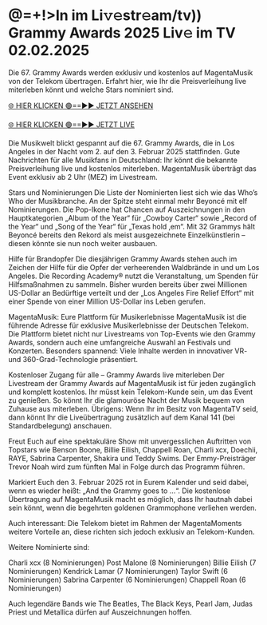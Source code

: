 # @=+!>In im Li𝚟𝚎str𝚎am/tv)) Grammy Awards 2025 Liv𝚎 im TV 02.02.2025 #

Die 67. Grammy Awards werden exklusiv und kostenlos auf MagentaMusik von der Telekom übertragen. Erfahrt hier, wie Ihr die Preisverleihung live miterleben könnt und welche Stars nominiert sind.

[🌐 HIER KLICKEN 🟢==►► JETZT ANSEHEN](https://t.co/kkQYl12aJv)

[🌐 HIER KLICKEN 🟢==►► JETZT LIVE](https://t.co/kkQYl12aJv)

Die Musikwelt blickt gespannt auf die 67. Grammy Awards, die in Los Angeles in der Nacht vom 2. auf den 3. Februar 2025 stattfinden. Gute Nachrichten für alle Musikfans in Deutschland: Ihr könnt die bekannte Preisverleihung live und kostenlos miterleben. MagentaMusik überträgt das Event exklusiv ab 2 Uhr (MEZ) im Livestream.

Stars und Nominierungen
Die Liste der Nominierten liest sich wie das Who’s Who der Musikbranche. An der Spitze steht einmal mehr Beyoncé mit elf  Nominierungen. Die Pop-Ikone hat Chancen auf Auszeichnungen in den Hauptkategorien „Album of the Year“ für „Cowboy Carter“ sowie „Record of the Year“ und „Song of the Year“ für „Texas hold ‚em“. Mit 32 Grammys hält Beyoncé bereits den Rekord als meist ausgezeichnete Einzelkünstlerin – diesen könnte sie nun noch weiter ausbauen.

Hilfe für Brandopfer
Die diesjährigen Grammy Awards stehen auch im Zeichen der Hilfe für die Opfer der verheerenden Waldbrände in und um Los Angeles. Die Recording Academy® nutzt die Veranstaltung, um Spenden für Hilfsmaßnahmen zu sammeln. Bisher wurden bereits über zwei Millionen US-Dollar an Bedürftige verteilt und der „Los Angeles Fire Relief Effort“ mit einer Spende von einer Million US-Dollar ins Leben gerufen.

MagentaMusik: Eure Plattform für Musikerlebnisse
MagentaMusik ist die führende Adresse für exklusive Musikerlebnisse der Deutschen Telekom. Die Plattform bietet nicht nur Livestreams von Top-Events wie den Grammy Awards, sondern auch eine umfangreiche Auswahl an Festivals und Konzerten. Besonders spannend: Viele Inhalte werden in innovativer VR- und 360-Grad-Technologie präsentiert.

Kostenloser Zugang für alle – Grammy Awards live miterleben
Der Livestream der Grammy Awards auf MagentaMusik ist für jeden zugänglich und komplett kostenlos. Ihr müsst kein Telekom-Kunde sein, um das Event zu genießen. So könnt Ihr die glamouröse Nacht der Musik bequem von Zuhause aus miterleben. Übrigens: Wenn Ihr im Besitz von MagentaTV seid, dann könnt Ihr die Liveübertragung zusätzlich auf dem Kanal 141 (bei Standardbelegung) anschauen.

Freut Euch auf eine spektakuläre Show mit unvergesslichen Auftritten von Topstars wie Benson Boone, Billie Eilish, Chappell Roan, Charli xcx, Doechii, RAYE, Sabrina Carpenter, Shakira und Teddy Swims. Der Emmy-Preisträger Trevor Noah wird zum fünften Mal in Folge durch das Programm führen.

Markiert Euch den 3. Februar 2025 rot in Eurem Kalender und seid dabei, wenn es wieder heißt: „And the Grammy goes to …“. Die kostenlose Übertragung auf MagentaMusik macht es möglich, dass Ihr hautnah dabei sein könnt, wenn die begehrten goldenen Grammophone verliehen werden.

Auch interessant: Die Telekom bietet im Rahmen der MagentaMoments weitere Vorteile an, diese richten sich jedoch exklusiv an Telekom-Kunden.

Weitere Nominierte sind:

Charli xcx (8 Nominierungen)
Post Malone (8 Nominierungen)
Billie Eilish (7 Nominierungen)
Kendrick Lamar (7 Nominierungen)
Taylor Swift (6 Nominierungen)
Sabrina Carpenter (6 Nominierungen)
Chappell Roan (6 Nominierungen)

Auch legendäre Bands wie The Beatles, The Black Keys, Pearl Jam, Judas Priest und Metallica dürfen auf Auszeichnungen hoffen.
